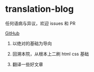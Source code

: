 # translation-blog
任何语病与异议，欢迎 issues 和 PR

[GitHub]()

1. 以绝对的基础为导向

1. 回溯本院，从根本上二刷 html css 基础

1. 翻译一些好文章
